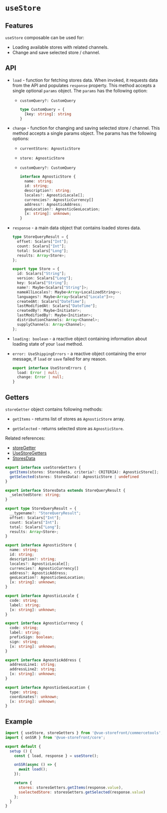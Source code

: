 # `useStore` <Badge text="Added in 1.3" type="info" />

## Features

`useStore` composable can be used for:

* Loading available stores with related channels.
* Change and save selected store / channel.

## API

- `load` - function for fetching stores data. When invoked, it requests data from the API and populates `response` property. This method accepts a single optional `params` object. The `params` has the following option:

    - `customQuery?: CustomQuery`
  
      ```ts
      type CustomQuery = {
        [key: string]: string
      }
      ```

- `change` - function for changing and saving selected store / channel. This method accepts a single params object. The params has the following options:

    - `currentStore: AgnosticStore`

    - `store: AgnosticStore`

    - `customQuery?: CustomQuery`

      ```ts
      interface AgnosticStore {
        name: string;
        id: string;
        description?: string;
        locales?: AgnosticLocale[];
        currencies?: AgnosticCurrency[]
        address?: AgnosticAddress;
        geoLocation?: AgnosticGeoLocation;
        [x: string]: unknown;
      }
      ```

- `response` - a main data object that contains loaded stores data.

  ```ts
  type StoreQueryResult = {
    offset: Scalars["Int"];
    count: Scalars["Int"];
    total: Scalars["Long"];
    results: Array<Store>;
  };

  export type Store = {
    id: Scalars["String"];
    version: Scalars["Long"];
    key: Scalars["String"];
    name?: Maybe<Scalars["String"]>;
    nameAllLocales?: Maybe<Array<LocalizedString>>;
    languages?: Maybe<Array<Scalars["Locale"]>>;
    createdAt: Scalars["DateTime"];
    lastModifiedAt: Scalars["DateTime"];
    createdBy?: Maybe<Initiator>;
    lastModifiedBy?: Maybe<Initiator>;
    distributionChannels: Array<Channel>;
    supplyChannels: Array<Channel>;
  };
  ```

- `loading: boolean` - a reactive object containing information about loading state of your `load` method.

- `error: UseShippingErrors` - a reactive object containing the error message, if `load` or `save` failed for any reason.

  ```ts
  export interface UseStoreErrors {
    load: Error | null;
    change: Error | null;
  }
  ```

## Getters

`storeGetter` object contains following methods:

- `getItems` - returns list of stores as `AgnosticStore` array.

- `getSelected` - returns selected store as `AgnosticStore`.


Related references:
  - [storeGetter](/commercetools/api-reference/commercetools.storegetters.html)
  - [UseStoreGetters](/reference/api/core.usestoregetters.html)
  - [StoresData](/commercetools/api-reference/commercetools.storesdata.html)

  ```typescript
  export interface useStoreGetters {
    getItems(stores: StoresData, criteria?: CRITERIA): AgnosticStore[];
    getSelected(stores: StoresData): AgnosticStore | undefined
  }

  export interface StoresData extends StoreQueryResult {
    _selectedStore: string;
  }

  export type StoreQueryResult = {
    __typename?: "StoreQueryResult";
    offset: Scalars["Int"];
    count: Scalars["Int"];
    total: Scalars["Long"];
    results: Array<Store>;
  }

  export interface AgnosticStore {
    name: string;
    id: string;
    description?: string;
    locales?: AgnosticLocale[];
    currencies?: AgnosticCurrency[]
    address?: AgnosticAddress;
    geoLocation?: AgnosticGeoLocation;
    [x: string]: unknown;
  }

  export interface AgnosticLocale {
    code: string;
    label: string;
    [x: string]: unknown;
  }

  export interface AgnosticCurrency {
    code: string;
    label: string;
    prefixSign: boolean;
    sign: string;
    [x: string]: unknown;
  }

  export interface AgnosticAddress {
    addressLine1: string;
    addressLine2: string;
    [x: string]: unknown;
  }

  export interface AgnosticGeoLocation {
    type: string;
    coordinates?: unknown;
    [x: string]: unknown;
  }
  ```

## Example

```js
import { useStore, storeGetters } from '@vue-storefront/commercetools';
import { onSSR } from '@vue-storefront/core';

export default {
  setup () {
    const { load, response } = useStore();

    onSSR(async () => {
      await load();
    });

    return {
      stores: storesGetters.getItems(response.value),
      sselectedStore: storesGetters.getSelected(response.value)
    };
  }
}
```
